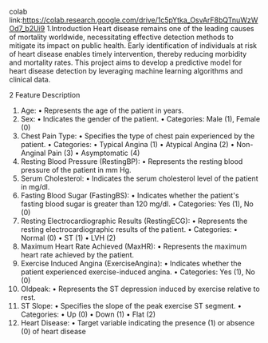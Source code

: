 colab link:https://colab.research.google.com/drive/1c5pYtka_OsvArF8bQTnuWzWOd7_b2Ui9
1.Introduction
Heart disease remains one of the leading causes of mortality worldwide, necessitating effective detection methods to mitigate its impact on public health. Early identification of individuals at risk of heart disease enables timely intervention, thereby reducing morbidity and mortality rates. This project aims to develop a predictive model for heart disease detection by leveraging machine learning algorithms and clinical data.


2   Feature Description

1.	Age:
•	Represents the age of the patient in years.
2.	Sex:
•	Indicates the gender of the patient.
•	Categories: Male (1), Female (0)
3.	Chest Pain Type:
•	Specifies the type of chest pain experienced by the patient.
•	Categories:
•	Typical Angina (1)
•	Atypical Angina (2)
•	Non-Anginal Pain (3)
•	Asymptomatic (4)
4.	Resting Blood Pressure (RestingBP):
•	Represents the resting blood pressure of the patient in mm Hg.
5.	Serum Cholesterol:
•	Indicates the serum cholesterol level of the patient in mg/dl.
6.	Fasting Blood Sugar (FastingBS):
•	Indicates whether the patient's fasting blood sugar is greater than 120 mg/dl.
•	Categories: Yes (1), No (0)
7.	Resting Electrocardiographic Results (RestingECG):
•	Represents the resting electrocardiographic results of the patient.
•	Categories:
•	Normal (0)
•	ST (1)
•	LVH (2)
8.	Maximum Heart Rate Achieved (MaxHR):
•	Represents the maximum heart rate achieved by the patient.
9.	Exercise Induced Angina (ExerciseAngina):
•	Indicates whether the patient experienced exercise-induced angina.
•	Categories: Yes (1), No (0)
10.	Oldpeak:
•	Represents the ST depression induced by exercise relative to rest.
11.	ST Slope:
•	Specifies the slope of the peak exercise ST segment.
•	Categories:
•	Up (0)
•	Down (1)
•	Flat (2)
12.	Heart Disease:
•	Target variable indicating the presence (1) or absence (0) of heart disease
